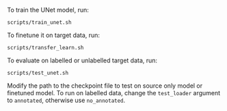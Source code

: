 To train the UNet model, run:

`scripts/train_unet.sh`

To finetune it on target data, run:

`scripts/transfer_learn.sh`

To evaluate on labelled or unlabelled target data, run:

`scripts/test_unet.sh`

Modify the path to the checkpoint file to test on source only model or finetuned model.
To run on labelled data, change the `test_loader` argument to `annotated`, otherwise use `no_annotated`.